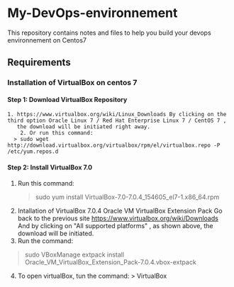 # My-DevOps-environnement
This repository contains notes and files to help you build your devops environnement on Centos7 
## Requirements 
### Installation of VirtualBox on centos 7 

#### Step 1: Download VirtualBox Repository
	1. https://www.virtualbox.org/wiki/Linux_Downloads By clicking on the third option Oracle Linux 7 / Red Hat Enterprise Linux 7 / CentOS 7 ,
	   the download will be initiated right away.
        2. Or run this command:
      > sudo wget http://download.virtualbox.org/virtualbox/rpm/el/virtualbox.repo -P /etc/yum.repos.d
      
      
#### Step 2: Install VirtualBox 7.0

  1.   Run this command: 
         > sudo yum install VirtualBox-7.0-7.0.4_154605_el7-1.x86_64.rpm
  2. Intallation of VirtualBox 7.0.4 Oracle VM VirtualBox Extension Pack
      Go back to the previous site https://www.virtualbox.org/wiki/Downloads 
      And by clicking on "All supported platforms" , as shown above, the download will be initiated.
  3. Run the command:
  > sudo VBoxManage extpack install Oracle_VM_VirtualBox_Extension_Pack-7.0.4.vbox-extpack
  4. To open virtualBox, tun the command: > VirtualBox 


